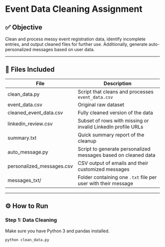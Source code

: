 # Event Data Cleaning Assignment

## ✅ Objective

Clean and process messy event registration data, identify incomplete entries, and output cleaned files for further use. Additionally, generate auto-personalized messages based on user data.

---

## 📄 Files Included

| File                      | Description                                                    |
| ------------------------- | -------------------------------------------------------------- |
| clean_data.py             | Script that cleans and processes `event_data.csv`              |
| event_data.csv            | Original raw dataset                                           |
| cleaned_event_data.csv    | Fully cleaned version of the data                              |
| linkedin_review.csv       | Subset of rows with missing or invalid LinkedIn profile URLs   |
| summary.txt               | Quick summary report of the cleanup                            |
| auto_message.py           | Script to generate personalized messages based on cleaned data |
| personalized_messages.csv | CSV output of emails and their customized messages             |
| messages_txt/             | Folder containing one `.txt` file per user with their message  |

---

## ⚙ How to Run

### Step 1: Data Cleaning

Make sure you have Python 3 and pandas installed.

```bash
python clean_data.py
```
